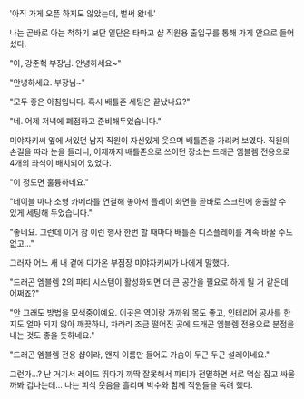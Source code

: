 '아직 가게 오픈 하지도 않았는데, 벌써 왔네.' 

나는 곧바로 아는 척하기 보단 일단은 타마고 샵 직원용 출입구를 통해 가게 안으로 들어섰다. 

"아, 강준혁 부장님. 안녕하세요~" 

"안녕하세요. 부장님~" 

"모두 좋은 아침입니다. 혹시 배틀존 세팅은 끝났나요?" 

"네. 어제 저녁에 폐점하고 준비해두었습니다." 

미야자키씨 옆에 서있던 남자 직원이 자신있게 웃으며 배틀존을 가리켜 보였다. 
직원의 손길을 따라 눈을 돌리니, 어제까지 배틀존으로 쓰이던 장소는 드래곤 엠블렘 전용으로 4개의 좌석이 배치되어 있었다. 

"이 정도면 훌륭하네요." 

"테이블 마다 소형 카메라를 연결해 놓아서 플레이 화면을 곧바로 스크린에 송출할 수 있게 세팅해 두었습니다." 

"좋네요. 그런데 이거 참 이런 행사 한번 할 때마다 배틀존 디스플레이를 계속 바꿀 수도 없고..." 

그러자 어느 새 내 곁에 다가온 부점장 미야자키씨가 나에게 말했다. 

"드래곤 엠블렘 2의 파티 시스템이 활성화되면 더 큰 공간을 필요로 하게 될 거 같은데 어쩌죠?" 

"안 그래도 방법을 모색중이예요. 이곳은 역이랑 가까워 목도 좋고, 인테리어 공사를 한지도 얼마 되지 않아 깨끗하니, 차라리 조금 떨어진 곳에 드래곤 엠블렘 전용으로 분점을 내는 것도 좋을 듯하네요." 

"드래곤 엠블렘 전용 샵이라, 왠지 이름만 들어도 가슴이 두근 두근 설레이네요." 

그런가...? 난 거기서 레이드 뛰다가 까딱 잘못해서 파티가 전멸하면 서로 멱살 잡고 싸울까봐 겁나는데... 
나는 피식 웃음을 흘리며 박수와 함께 직원들을 독려 했다. 